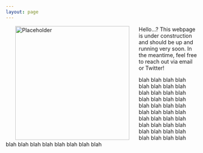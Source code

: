 ```yaml
---
layout: page
---
```

<div>
<img align="left" src="/images/404.jpg" hspace="25" width="300" alt="Placeholder"/>
Hello...?
This webpage is under construction and should be up and running very soon. In the meantime, feel free to reach out via email or Twitter!

blah blah blah blah blah blah blah blah blah blah blah blah blah blah blah blah blah blah blah blah blah blah blah blah blah blah blah blah blah blah blah blah blah blah blah blah blah blah blah blah blah blah blah blah blah blah blah blah
<span class="clear: both"></span>
</div>
